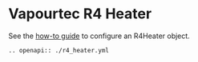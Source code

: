 # Vapourtec R4 Heater
See the [how-to guide](../../devices/technical/r4_heater.md) to configure an R4Heater object.

```{eval-rst}
.. openapi:: ./r4_heater.yml
```